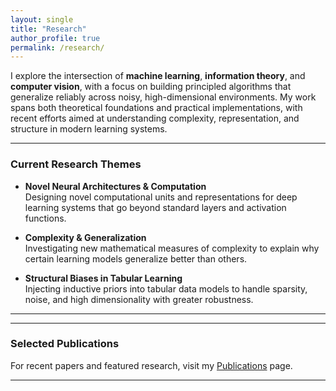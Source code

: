 ```yaml
---
layout: single
title: "Research"
author_profile: true
permalink: /research/
---
```



I explore the intersection of **machine learning**, **information theory**, and **computer vision**, with a focus on building principled algorithms that generalize reliably across noisy, high-dimensional environments. My work spans both theoretical foundations and practical implementations, with recent efforts aimed at understanding complexity, representation, and structure in modern learning systems.

---

### Current Research Themes

- **Novel Neural Architectures & Computation**  
  Designing novel computational units and representations for deep learning systems that go beyond standard layers and activation functions.

- **Complexity & Generalization**  
  Investigating new mathematical measures of complexity to explain why certain learning models generalize better than others.

- **Structural Biases in Tabular Learning**  
  Injecting inductive priors into tabular data models to handle sparsity, noise, and high dimensionality with greater robustness.

---


---

### Selected Publications

For recent papers and featured research, visit my [Publications](/publications/)  page.

---
